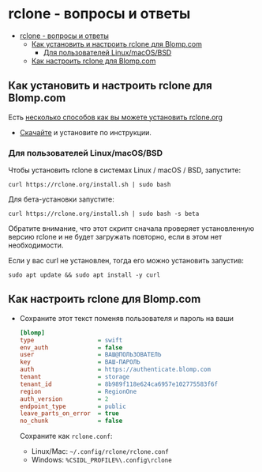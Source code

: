 # rclone - вопросы и ответы

<!-- TOC -->

- [rclone - вопросы и ответы](#rclone---%D0%B2%D0%BE%D0%BF%D1%80%D0%BE%D1%81%D1%8B-%D0%B8-%D0%BE%D1%82%D0%B2%D0%B5%D1%82%D1%8B)
    - [Как установить и настроить rclone для Blomp.com](#%D0%BA%D0%B0%D0%BA-%D1%83%D1%81%D1%82%D0%B0%D0%BD%D0%BE%D0%B2%D0%B8%D1%82%D1%8C-%D0%B8-%D0%BD%D0%B0%D1%81%D1%82%D1%80%D0%BE%D0%B8%D1%82%D1%8C-rclone-%D0%B4%D0%BB%D1%8F-blompcom)
        - [Для пользователей Linux/macOS/BSD](#%D0%B4%D0%BB%D1%8F-%D0%BF%D0%BE%D0%BB%D1%8C%D0%B7%D0%BE%D0%B2%D0%B0%D1%82%D0%B5%D0%BB%D0%B5%D0%B9-linuxmacosbsd)
    - [Как настроить rclone для Blomp.com](#%D0%BA%D0%B0%D0%BA-%D0%BD%D0%B0%D1%81%D1%82%D1%80%D0%BE%D0%B8%D1%82%D1%8C-rclone-%D0%B4%D0%BB%D1%8F-blompcom)

<!-- /TOC -->

## Как установить и настроить rclone для Blomp.com

Есть [несколько способов как вы можете установить rclone.org](https://rclone.org/downloads/)

- [Скачайте](https://rclone.org/downloads/) и установите по инструкции.

### Для пользователей Linux/macOS/BSD

Чтобы установить rclone в системах Linux / macOS / BSD, запустите:

```shell
curl https://rclone.org/install.sh | sudo bash
```

Для бета-установки запустите:

```shell
curl https://rclone.org/install.sh | sudo bash -s beta
```

Обратите внимание, что этот скрипт сначала проверяет установленную версию rclone и не будет загружать повторно, если в этом нет необходимости.

Если у вас curl не установлен, тогда его можно установить запустив:

```shell
sudo apt update && sudo apt install -y curl
```

## Как настроить rclone для Blomp.com

- Сохраните этот текст поменяв пользователя и пароль на ваши
  ```ini
  [blomp]
  type                  = swift
  env_auth              = false
  user                  = ВАШ@ПОЛЬЗОВАТЕЛЬ
  key                   = ВАШ-ПАРОЛЬ
  auth                  = https://authenticate.blomp.com
  tenant                = storage
  tenant_id             = 8b989f118e624ca6957e102775583f6f
  region                = RegionOne
  auth_version          = 2
  endpoint_type         = public
  leave_parts_on_error  = true
  no_chunk              = false
  ```

  Сохраните как `rclone.conf`:
  - Linux/Mac:  `~/.config/rclone/rclone.conf`
  - Windows:    `%CSIDL_PROFILE%\.config\rclone`
